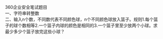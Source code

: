360企业安全笔试题目  
一、字符串转整数  
二、输入n个数，不同数代表不同颜色球，n个不同颜色球放入篮子。规则1.每个篮子的球个数相等2.一个篮子内球的颜色是相同的3.一个篮子里至少放两个小球。求最少多少个篮子放完这些小球？  
